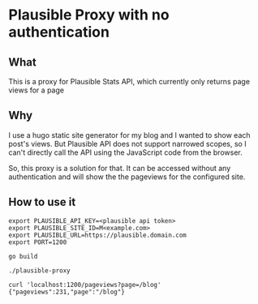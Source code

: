 # Plausible Proxy with no authentication

## What

This is a proxy for Plausible Stats API, which currently only returns page views for a page

## Why

I use a hugo static site generator for my blog and I wanted to show each post's views.
But Plausible API does not support narrowed scopes, so I can't directly call the API using the JavaScript
code from the browser.

So, this proxy is a solution for that. It can be accessed without any authentication and will show the the pageviews
for the configured site.

## How to use it

```
export PLAUSIBLE_API_KEY=<plausible api token>
export PLAUSIBLE_SITE_ID=M<example.com>
export PLAUSIBLE_URL=https://plausible.domain.com
export PORT=1200

go build

./plausible-proxy

curl 'localhost:1200/pageviews?page=/blog'
{"pageviews":231,"page":"/blog"}

```


